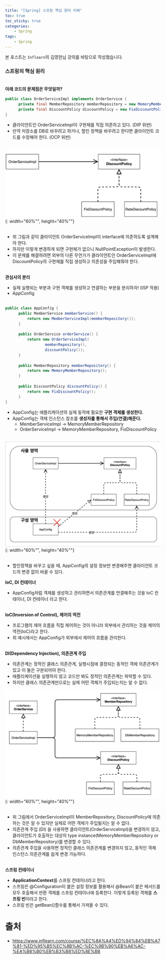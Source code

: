 ```yaml
---
title: "[Spring] 스프링 핵심 원리 이해"
toc: true
toc_sticky: true
categories: 
    - Spring
tags:
    - Spring
---
```


본 포스트는 `Inflearn`의 김영한님 강의를 바탕으로 작성했습니다.

### 스프링의 핵심 원리 <br><br>

**아래 코드의 문제점은 무엇일까?**<br>
~~~java
public class OrderServiceImpl implements OrderService {
      private final MemberRepository memberRepository = new MemoryMemberRepository();
      private final DiscountPolicy discountPolicy = new FixDiscountPolicy();
}
~~~

* 클라이언트인 OrderServiceImpl이 구현체를 직접 의존하고 있다. (DIP 위반)
* 만약 저장소를 DB로 바꾸려고 하거나, 할인 정책을 바꾸려고 한다면 클라이언트 코드를 수정해야 한다. (OCP 위반)
<br><br>

![img3](/assets/images/2_3.png){: width="60%"", height="40%""} <br><br>

* 위 그림과 같이 클라이언트 OrderServiceImpl이 interface에 의존하도록 설계해야 한다.
* 하지만 이렇게 변경하게 되면 구현체가 없으니 NullPointException이 발생한다.
* 이 문제를 해결하려면 외부의 다른 무언가가 클라이언트인 OrderServiceImpl에 DiscountPolicy의 구현체를 직접 생성하고 의존성을 주입해줘야 한다. <br><br>

**관심사의 분리**
* 실제 실행되는 부분과 구현 객체를 생성하고 연결하는 부분을 분리하자! (ISP 적용)
* AppConfig <br><br>

~~~java
public class AppConfig {
      public MemberService memberService() {
          return new MemberServiceImpl(memberRepository());
      }

      public OrderService orderService() {
          return new OrderServiceImpl(
                  memberRepository(),
                  discountPolicy());
      }

      public MemberRepository memberRepository() {
          return new MemoryMemberRepository();
      }

      public DiscountPolicy discountPolicy() {
          return new FixDiscountPolicy();
      }
}
~~~

* AppConfig는 애플리케이션의 실제 동작에 필요한 **구현 객체를 생성한다.**
* AppConfig는 객체 인스턴스 참조를 **생성자를 통해서 주입(연결)해준다.**
    * MemberServiceImpl -> MemoryMemberRepository
    * OrderServiceImpl -> MemoryMemberRepository, FixDiscountPolicy
    <br><br>

![img4](/assets/images/2_4.png){: width="60%"", height="40%""} <br><br>

* 할인정책을 바꾸고 싶을 때, AppConfig의 설정 정보만 변경해주면 클라이언트 코드의 변경 없이 바꿀 수 있다. <br>

**IoC, DI 컨테이너**
* AppConfig처럼 객체를 생성하고 관리하면서 의존관계를 연결해주는 것을 IoC 컨테이너, DI 컨테이너 라고 한다. <br><br>

**IoC(Inversion of Control), 제어의 역전**
* 프로그램의 제어 흐름을 직접 제어하는 것이 아니라 외부에서 관리하는 것을 제어의 역전(IoC)라고 한다.
* 위 예시에서는 AppConfig가 외부에서 제어의 흐름을 관리한다. <br><br>

**DI(Dependency Injection), 의존관계 주입**
* 의존관계는 정적인 클래스 의존관계, 실행시점에 결정되는 동적인 객체 의존관계가 있고 이 둘은 구분되어야 한다.
* 애플리케이션을 실행하지 않고 코드만 봐도 정적인 의존관계는 파악할 수 있다.
* 하지만 클래스 의존관계만으로는 실제 어떤 객체가 주입되는지는 알 수 없다.

![img5](/assets/images/2_5.png){: width="60%"", height="40%""} <br><br>

* 위 그림에서 OrderServiceImpl이 MemberRepository, DiscountPolicy에 의존하는 것은 알 수 있지만 실제로 어떤 객체가 주입될지는 알 수 없다.
* 의존관계 주입 (DI) 을 사용하면 클라이언트(OrderServiceImpl)을 변경하지 않고, 클라이언트가 호출하는 대상의 type instance(MemoryMemberRepository or DbMemberRepository)를 변경할 수 있다.
* 의존관계 주입을 사용하면 정적인 클래스 의존관계를 변경하지 않고, 동적인 객체 인스턴스 의존관계를 쉽게 변경 가능하다. <br><br>

**스프링 컨테이너**
* **ApplicationContext**를 스프링 컨테이너라고 한다.
* 스프링은 @Configuration이 붙은 설정 정보를 활용해서 @Bean이 붙은 메서드를 모두 호출해서 반환 객체를 스프링 컨테이너에 등록한다. 이렇게 등록된 객체를 **스프링 빈**이라고 한다.
* 스프링 빈은 getBean()함수를 통해서 가져올 수 있다.

# 출처

* https://www.inflearn.com/course/%EC%8A%A4%ED%94%84%EB%A7%81-%ED%95%B5%EC%8B%AC-%EC%9B%90%EB%A6%AC-%EA%B8%B0%EB%B3%B8%ED%8E%B8

